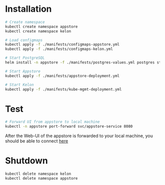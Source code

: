 # Installation

```bash
# Create namespace
kubectl create namespace appstore
kubectl create namespace kelon

# Load configmaps
kubectl apply -f ./manifests/configmaps-appstore.yml
kubectl apply -f ./manifests/configmaps-kelon.yml

# Start PostgreSQL
helm install -n appstore -f ./manifests/postgres-values.yml postgres stable/postgresql

# Start Appstore
kubectl apply -f ./manifests/appstore-deployment.yml

# Start Kelon
kubectl apply -f ./manifests/kube-mgmt-deployment.yml
```

# Test

```bash
# Forward UI from appstore to local machine
kubectl -n appstore port-forward svc/appstore-service 8080
````

After the Web-UI of the appstore is forwarded to your local machine, you should be able to connect [here](http://localhost:8080/)

# Shutdown
```bash
kubectl delete namespace kelon
kubectl delete namespace appstore
```
